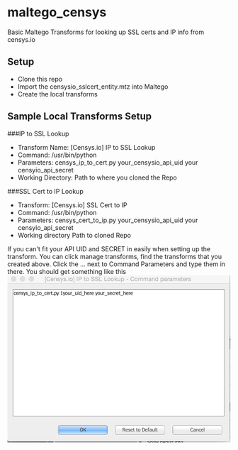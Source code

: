# maltego_censys
Basic Maltego Transforms for looking up SSL certs and IP info from censys.io

## Setup
* Clone this repo
* Import the censysio_sslcert_entity.mtz into Maltego
* Create the local transforms

## Sample Local Transforms Setup
###IP to SSL Lookup
* Transform Name: [Censys.io] IP to SSL Lookup
* Command: /usr/bin/python
* Parameters: censys_ip_to_cert.py your_censysio_api_uid your censyio_api_secret
* Working Directory: Path to where you cloned the Repo

###SSL Cert to IP Lookup
* Transform: [Censys.io] SSL Cert to IP
* Command: /usr/bin/python
* Parameters: censys_cert_to_ip.py your_censysio_api_uid your censyio_api_secret
* Working directory    Path to cloned Repo

If you can't fit your API UID and SECRET in easily when setting up the transform. You can click manage transforms, find
the transforms that you created above. Click the ... next to Command Parameters and type them in there. You should get something like this ![alt text](docs/images/censys_transform_params.png)
